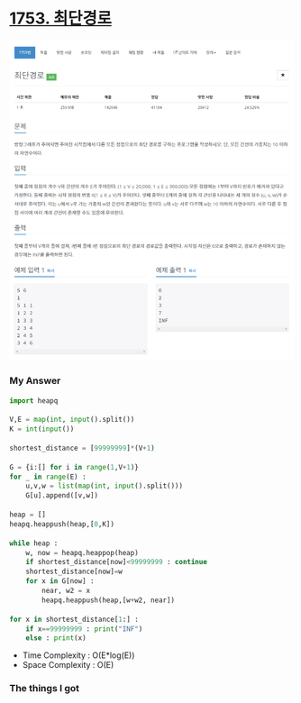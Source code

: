# [1753. 최단경로](https://www.acmicpc.net/problem/1753)

![image](Problem.png)



### My Answer

```python
import heapq

V,E = map(int, input().split())
K = int(input())

shortest_distance = [99999999]*(V+1)

G = {i:[] for i in range(1,V+1)}
for _ in range(E) : 
    u,v,w = list(map(int, input().split()))
    G[u].append([v,w])

heap = []
heapq.heappush(heap,[0,K])

while heap : 
    w, now = heapq.heappop(heap)
    if shortest_distance[now]<99999999 : continue
    shortest_distance[now]=w
    for x in G[now] : 
        near, w2 = x
        heapq.heappush(heap,[w+w2, near])
        
for x in shortest_distance[1:] : 
    if x==99999999 : print("INF")
    else : print(x)
```

* Time Complexity : O(E*log(E))
* Space Complexity : O(E)



### The things I got
